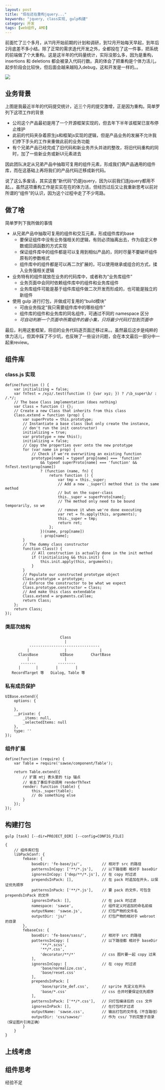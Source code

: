 ```yaml
---
layout: post
title: "现在还在重构jquery..."
keywords: "jquery, class实现, gulp构建"
category: 开发
tags: [web组件, AMD]
---
```


前面忙了三个多月，从11月开始前期的计划和调研，到12月开始每天早起，到年后2月底差不多小结。除了正常的需求迭代开发之外，全都投在了这一件事，把系统的前端做了个大重构。这是这半年的代码量统计，实际没那么多，因为是重构，insertions 和 deletions 都会被录入代码行数。真的体会了把重构是个体力活儿，起步阶段会比较快，但后面会越来越陷入debug，这和开发是一样的。。

<!-- break -->

<img src="/assets/captures/20170305_code_stats.png" style="max-width:800px;">

业务背景
-------
上图是我最近半年的代码提交统计，近三个月的提交激增，正是因为重构。简单罗列下这项工作的背景

- 公司这个产品最初是用了一个开源框架实现的，但去年下半年该框架已宣布停止维护
- 此前的代码夹杂着原生js和框架js实现的逻辑，但是产品业务的发展不允许我们停下手头的工作来重做此前的业务功能
- 有个兄弟产品已经完成了旧代码和新业务齐头并进的整改，将旧代码重构的同时，加了一些新业务或新UI元素进去

因此团队决定从兄弟产品中抽取可复用的组件元素，形成我们俩产品通用的组件库，而在这基础上再将我们的产品代码迁移成新代码。

说了这么多废话，其实这套“新代码”仍是jquery，因为以前我们连jquery都用不起。。虽然这项重构工作是实实在在的体力活，但经历过后又让我重新思考以前对所谓的“组件”的认识，因为这个过程中走了不少弯路。


做了啥
------
简单罗列下我所做的事情

- 从兄弟产品中抽取可复用的组件和交互元素，形成组件库的base
	- 要保证组件中没有业务强相关的逻辑，有则必须抽离出去，作为自定义参数或回调函数的方式实现
	- 保证组件库中的组件都是可以复用到相似产品的，同时尽量不要破坏组件原有的参数格式
	- 组件库中的组件都是可以再二次扩展的，可以使用继承或组合的方式，揉入业务强相关逻辑
- 业务特有的组件就放在业务的代码库中，或者称为“业务库组件”
	- 业务页面中会同时依赖组件库中的组件和业务库组件
	- 业务库组件可能是基于组件库组件做二次开发而形成的，也可能是独立的新组件
- 使用 gulp 进行打包，并做成可复用的“build模块”
	- 可由业务指定“我只需要组件库中的哪些组件”
	- 组件库的组件和业务库的同名组件，可通过不同的 namespace 区分
	- *可自动判断一个页面中所需组件的最小集，只将最少代码打包到页面中*

最后，利用这套框架，将旧的业务代码逐页面迁移过来。。虽然最后这步是纯粹的体力活儿，但其中踩了不少坑，也反映了一些设计问题，会在本文最后一部分中一起来review。


组件库
-------

### class.js 实现

```
define(function () {
    var initializing = false;
    var fnTest = /xyz/.test(function () {var xyz; }) ? /\b_super\b/ : /.*/;
    // The base Class implementation (does nothing)
    var Class = function () {};
    // Create a new Class that inherits from this class
    Class.extend = function (prop) {
        var superProto = this.prototype;
        // Instantiate a base class (but only create the instance,
        // don't run the init constructor)
        initializing = true;
        var prototype = new this();
        initializing = false;
        // Copy the properties over onto the new prototype
        for (var name in prop) {
            // Check if we're overwriting an existing function
            prototype[name] = typeof prop[name] === 'function'
                && typeof superProto[name] === 'function' && fnTest.test(prop[name])
                ? (function (name, fn) {
                    return function () {
                        var tmp = this._super;
                        // Add a new ._super() method that is the same method
                        // but on the super-class
                        this._super = superProto[name];
                        // The method only need to be bound temporarily, so we
                        // remove it when we're done executing
                        var ret = fn.apply(this, arguments);
                        this._super = tmp;
                        return ret;
                    };
                })(name, prop[name])
                : prop[name];
        }
        // The dummy class constructor
        function Class() {
            // All construction is actually done in the init method
            if (!initializing && this.init) {
                this.init.apply(this, arguments);
            }
        }
        // Populate our constructed prototype object
        Class.prototype = prototype;
        // Enforce the constructor to be what we expect
        Class.prototype.constructor = Class;
        // And make this class extendable
        Class.extend = arguments.callee;
        return Class;
    };
    return Class;
});
```


### 类层次结构

```
                         Class
                           |
           --------------------------------
          |                |               |
      ClassBase          UIBase        ChartBase
          |                |
       -------          --------
      |       |        |        |
   RecordTarget 等   Dialog, Table 等

```


### 私有成员保护

```
UIBase.extend({
    options: {
    
    },
    __private: {
        _items: null,
        _selectedItems: null
    },
    type: ''
});
```


### 组件扩展

```
define(function (require) {
    var Table = require('sawse/component/Table');

    return Table.extend({
        // 扩展 mtj 表头里的 tip 锚点
        // 省去了事后手动调用 renderThText
        render: function (table) {
            this._super(table);
            // do something else
        }
    });
});
```


构建打包
--------

```
gulp [task] [--dir=PROJECT_DIR] [--config=CONFIG_FILE]
```


```
{
    // 组件库打包
    libPackConf: {
        febase: {
            baseDir: 'fe-base/js/',         // 相对于 src 的路径
            patternsInCopy: ['**/*.js'],    // 以下路径都 相对于 baseDir
            ignoresInCopy: ['dep/**/*.js'], // 在 copy 时过滤
            prependsInPack: [],             // 在 pack 时追加在开头，以保证优先顺序
            patternsInPack: ['**/*.js'],    // 要 pack 的文件，可包含 prependsInPack 的文件
            ignoresInPack: [],              // 在 pack 时过滤
            namespace: 'sawse',             // 组件定义时追加的命名前缀
            outputName: 'sawse.js',         // 打包产物的文件名
            outputDir: 'js/'                // 打包产物的相对于 webroot 的目录
        },
        febaseCss: {
            baseDir: 'fe-base/sass/',       // 相对于 src 的路径
            patternsInCopy: [               // 以下路径都 相对于 baseDir
                '**/*.scss',
                '**/*.css',
                'decorator/**/*'            // css 图片要一起 copy 过来
            ],
            ignoresInCopy: [                // 在 copy 时过滤
                'base/normalize.css',
                'base/reset.css'
            ],
            prependsInPack: [
                'base/sprite_def.css',      // sprite 先定义在开头
                'base/*.css'                // css 合并时要保证优先顺序
            ],
            patternsInPack: ['**/*.css'],   // 只打包编译后的 css 文件
            ignoresInPack: [],              // 在打包时才过滤
            outputName: 'sawse.css',        // 输出打包的文件名（不含路径）
            outputDir: 'css/sawse/'         // 作为 css/ 下的完整子目录（保证图片引用正确）
        }
    }
}
```


上线考虑
--------



组件思考
--------



经验不足
